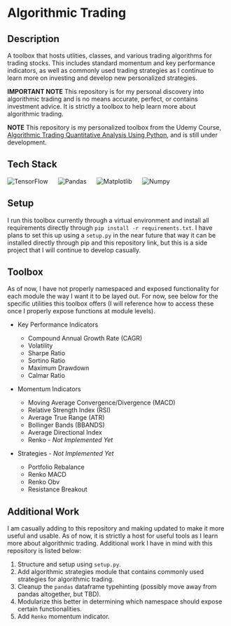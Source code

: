 # Algorithmic Trading

## Description

A toolbox that hosts utlities, classes, and various trading algorithms for trading stocks. This includes standard momentum and key performance indicators, as well as commonly used trading strategies as I continue to learn more on investing and develop new personalized strategies.

**IMPORTANT NOTE** This repository is for my personal discovery into algorithmic trading and is no means accurate, perfect, or contains investment advice. It is strictly a toolbox to help learn more about algorithmic trading.

**NOTE** This repository is my personalized toolbox from the Udemy Course, [Algorithmic Trading Quantitative Analysis Using Python](https://www.udemy.com/course/algorithmic-trading-quantitative-analysis-using-python/), and is still under development.

## Tech Stack
<img style="padding-right:20px;" align=left alt="TensorFlow" src="https://img.shields.io/badge/python-3670A0?style=for-the-badge&logo=python&logoColor=ffdd54"/>
<img style="padding-right:20px;" align=left alt="Pandas" src="https://img.shields.io/badge/pandas-%23150458.svg?style=for-the-badge&logo=pandas&logoColor=white"/>
<img style="padding-right:20px;" align=left alt="Matplotlib" src="https://img.shields.io/badge/Matplotlib-%23ffffff.svg?style=for-the-badge&logo=Matplotlib&logoColor=black)"/>
<img style="padding-right:20px;" alt="Numpy" src="https://img.shields.io/badge/numpy-%23013243.svg?style=for-the-badge&logo=numpy&logoColor=white"/>

## Setup

I run this toolbox currently through a virtual environment and install all requirements directly through `pip install -r requirements.txt`. I have plans to set this up using a `setup.py` in the near future that way it can be installed directly through pip and this repository link, but this is a side project that I will continue to develop casually.

## Toolbox

As of now, I have not properly namespaced and exposed functionality for each module the way I want it to be layed out. For now, see below for the specific utilities this toolbox offers (I will reference how to access these once I properly expose functions at module levels).

* Key Performance Indicators
    * Compound Annual Growth Rate (CAGR)
    * Volatility
    * Sharpe Ratio
    * Sortino Ratio
    * Maximum Drawdown
    * Calmar Ratio

* Momentum Indicators
    * Moving Average Convergence/Divergence (MACD)
    * Relative Strength Index (RSI)
    * Average True Range (ATR)
    * Bollinger Bands (BBANDS)
    * Average Directional Index
    * Renko - *Not Implemented Yet*

* Strategies - *Not Implemented Yet*
    * Portfolio Rebalance
    * Renko MACD
    * Renko Obv
    * Resistance Breakout


## Additional Work

I am casually adding to this repository and making updated to make it more useful and usable. As of now, it is strictly a host for useful tools as I learn more about algorithmic trading. Additional work I have in mind with this repository is listed below:

1. Structure and setup using `setup.py`.
2. Add algorithmic strategies module that contains commonly used strategies for algorithmic trading.
3. Cleanup the `pandas` dataframe typehinting (possibly move away from pandas altogether, but TBD).
4. Modularize this better in determining which namespace should expose certain functionalities.
5. Add `Renko` momentum indicator.
